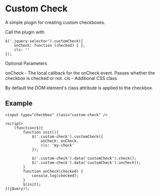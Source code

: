 # Custom Check
A simple plugin for creating custom checkboxes.

Call the plugin with

    $('.jquery-selector').customCheck({ 
        onCheck: function (checked) { },
        cls: ''
    });

Optional Parameters 

onCheck - The local callback for the onCheck event.  Passes whether the checkbox is checked or not.
cls - Additional CSS class

By default the DOM element's class attribute is applied to the checkbox.


## Example

    <input type="checkbox" class="custom-check" />

    <script>
        (function($){
            function init(){
                $('.custom-check').customCheck({
                    onCheck: onCheck,
                    cls: 'my-check'
                });

                $('.custom-check').data('customCheck').check();
                $('.custom-check').data('customCheck').uncheck();
            }
            function onCheck(checked) {
                console.log(checked);
            }
            $(init);
    }(jQuery));
</script>
